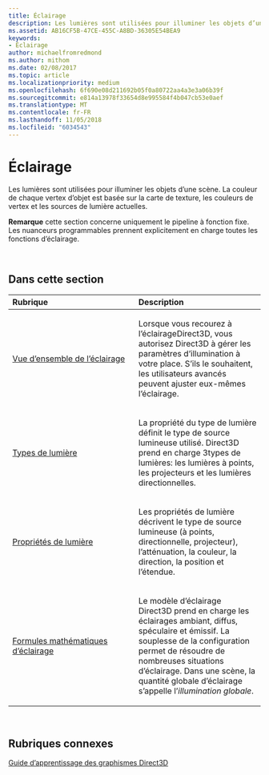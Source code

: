 ```yaml
---
title: Éclairage
description: Les lumières sont utilisées pour illuminer les objets d’une scène. La couleur de chaque vertex d’objet est basée sur la carte de texture, les couleurs de vertex et les sources de lumière actuelles.
ms.assetid: AB16CF5B-47CE-455C-A8BD-36305E54BEA9
keywords:
- Éclairage
author: michaelfromredmond
ms.author: mithom
ms.date: 02/08/2017
ms.topic: article
ms.localizationpriority: medium
ms.openlocfilehash: 6f690e08d211692b05f0a80722aa4a3e3a06b39f
ms.sourcegitcommit: e814a13978f33654d8e995584f4b047cb53e0aef
ms.translationtype: MT
ms.contentlocale: fr-FR
ms.lasthandoff: 11/05/2018
ms.locfileid: "6034543"
---
```

# <a name="lighting"></a>Éclairage


Les lumières sont utilisées pour illuminer les objets d’une scène. La couleur de chaque vertex d’objet est basée sur la carte de texture, les couleurs de vertex et les sources de lumière actuelles.

**Remarque**  cette section concerne uniquement le pipeline à fonction fixe. Les nuanceurs programmables prennent explicitement en charge toutes les fonctions d’éclairage.

 

## <a name="span-idin-this-sectionspanin-this-section"></a><span id="in-this-section"></span>Dans cette section


<table>
<colgroup>
<col width="50%" />
<col width="50%" />
</colgroup>
<thead>
<tr class="header">
<th align="left">Rubrique</th>
<th align="left">Description</th>
</tr>
</thead>
<tbody>
<tr class="odd">
<td align="left"><p><a href="lighting-overview.md">Vue d’ensemble de l’éclairage</a></p></td>
<td align="left"><p>Lorsque vous recourez à l’éclairageDirect3D, vous autorisez Direct3D à gérer les paramètres d’illumination à votre place. S’ils le souhaitent, les utilisateurs avancés peuvent ajuster eux-mêmes l’éclairage.</p></td>
</tr>
<tr class="even">
<td align="left"><p><a href="light-types.md">Types de lumière</a></p></td>
<td align="left"><p>La propriété du type de lumière définit le type de source lumineuse utilisé. Direct3D prend en charge 3types de lumières: les lumières à points, les projecteurs et les lumières directionnelles.</p></td>
</tr>
<tr class="odd">
<td align="left"><p><a href="light-properties.md">Propriétés de lumière</a></p></td>
<td align="left"><p>Les propriétés de lumière décrivent le type de source lumineuse (à points, directionnelle, projecteur), l’atténuation, la couleur, la direction, la position et l’étendue.</p></td>
</tr>
<tr class="even">
<td align="left"><p><a href="mathematics-of-lighting.md">Formules mathématiques d’éclairage</a></p></td>
<td align="left"><p>Le modèle d’éclairage Direct3D prend en charge les éclairages ambiant, diffus, spéculaire et émissif. La souplesse de la configuration permet de résoudre de nombreuses situations d’éclairage. Dans une scène, la quantité globale d’éclairage s’appelle l’<em>illumination globale</em>.</p></td>
</tr>
</tbody>
</table>

 

## <a name="span-idrelated-topicsspanrelated-topics"></a><span id="related-topics"></span>Rubriques connexes


[Guide d’apprentissage des graphismes Direct3D](index.md)

 

 




